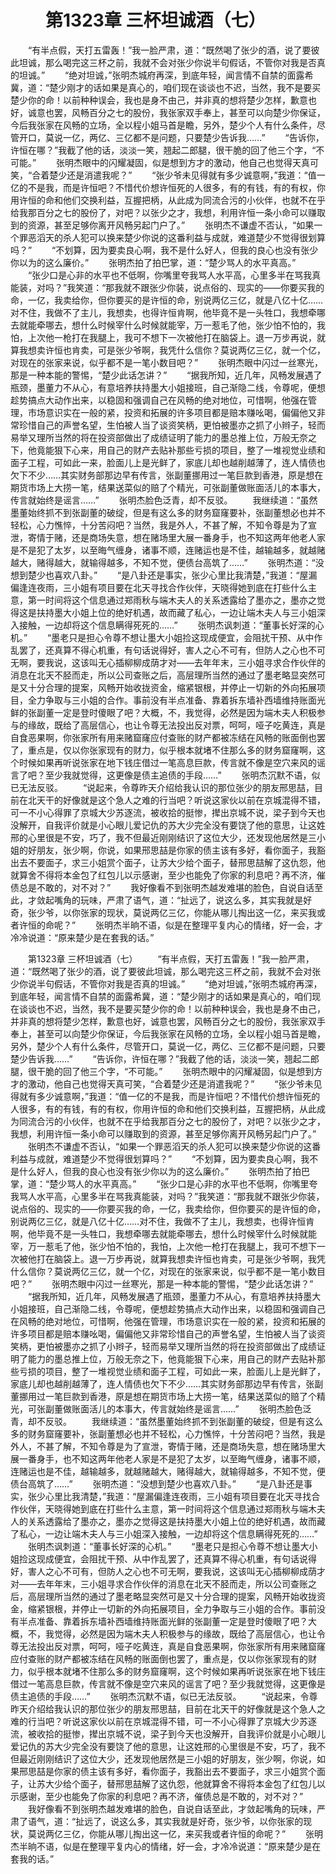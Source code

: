 # 　　第1323章 三杯坦诚酒（七）
　　“有半点假，天打五雷轰！”我一脸严肃，道：“既然喝了张少的酒，说了要彼此坦诚，那么喝完这三杯之前，我就不会对张少你说半句假话，不管你对我是否真的坦诚。”
　　“绝对坦诚，”张明杰城府再深，到底年轻，闻言情不自禁的面露希冀，道：“楚少刚才的话如果是真心的，咱们现在谈谈也不迟，当然，我不是要买楚少你的命！以前种种误会，我也是身不由己，并非真的想将楚少怎样，歉意也好，诚意也罢，风畅百分之七的股份，我张家双手奉上，甚至可以向楚少你保证，今后我张家在风畅的立场，全以程小姐马首是瞻，另外，楚少个人有什么条件，尽管开口，莫说一亿，两亿、三亿都不是问题，只要楚少告诉我……”
　　“告诉你，许恒在哪？”我截了他的话，淡淡一笑，翘起二郎腿，很干脆的回了他三个字，“不可能。”
　　张明杰眼中的闪耀凝固，似是想到方才的激动，他自己也觉得天真可笑，“合着楚少还是消遣我呢？”
　　“张少爷未见得就有多少诚意啊，”我道：“值一亿的不是我，而是许恒吧？不惜代价想许恒死的人很多，有的有钱，有的有权，你用许恒的命和他们交换利益，互握把柄，从此成为同流合污的小伙伴，也就不在乎给我那百分之七的股份了，对吧？以张少之才，我想，利用许恒一条小命可以赚取到的资源，甚至足够你离开风畅另起门户了。”
　　张明杰不谦虚不否认，“如果一个罪恶滔天的杀人犯可以换来楚少你说的这番利益与成就，难道楚少不觉得很划算吗？”
　　“不划算，因为要卖良心啊，我不是什么好人，但我的良心也没有张少你以为的这么廉价。”
　　张明杰拍了拍巴掌，道：“楚少骂人的水平真高。”
　　“张少口是心非的水平也不低啊，你嘴里夸我骂人水平高，心里多半在骂我真能装，对吗？”我笑道：“那我就不跟张少你装，说点俗的、现实的——你要买我的命，一亿，我卖给你，但你要买的是许恒的命，别说两亿三亿，就是八亿十亿……对不住，我做不了主儿，我想卖，也得许恒肯啊，他毕竟不是一头牲口，我想牵哪去就能牵哪去，想什么时候宰什么时候就能宰，万一惹毛了他，张少怕不怕的，我怕，上次他一枪打在我腿上，我可不想下一次被他打在脑袋上。退一万步再说，就算我想卖许恒也肯卖，可是张少爷啊，我凭什么信你？莫说两亿三亿，就一个亿，对现在的张家来说，似乎都不是一笔小数目吧？”
　　张明杰眼中闪过一丝寒光，那是一种本能的警惕，“楚少此话怎讲？”
　　“据我所知，近几年，风畅发展遇了瓶颈，墨董力不从心，有意培养扶持墨大小姐接班，自己渐隐二线，令尊呢，便想趁势搞点大动作出来，以稳固和强调自己在风畅的绝对地位，可惜啊，他强在管理，市场意识实在一般的紧，投资和拓展的许多项目都是赔本赚吆喝，偏偏他又非常珍惜自己的声誉名望，生怕被人当了谈资笑柄，更怕被墨亦之抓了小辫子，轻而易举又理所当然的将在投资部做出了成绩证明了能力的墨总推上位，万般无奈之下，他竟能狠下心来，用自己的财产去贴补那些亏损的项目，整了一堆视觉业绩和面子工程，可如此一来，脸面儿上是光鲜了，家底儿却也越削越薄了，连人情债也欠下不少……其实财务部那边早有传言，张副董挪用过一笔巨款到香港，原是想在期货市场上大捞一笔，结果送菜似的赔了个精光，可张副董做账面活儿的本事大，传言就始终是谣言……”
　　张明杰脸色泛青，却不反驳。
　　我继续道：“虽然墨董始终抓不到张副董的破绽，但是有这么多的财务窟窿要补，张副董想必也并不轻松，心力憔悴，十分苦闷吧？当然，我是外人，不甚了解，不知令尊是为了宣泄，寄情于赌，还是商场失意，想在赌场里大展一番身手，也不知这两年他老人家是不是犯了太岁，以至晦气缠身，诸事不顺，连赌运也是不佳，越输越多，就越赌越大，赌得越大，就输得越多，不知不觉，便债台高筑了……”
　　张明杰道：“没想到楚少也喜欢八卦。”
　　“是八卦还是事实，张少心里比我清楚，”我道：“屋漏偏逢连夜雨，三小姐有项目要在北天寻找合作伙伴，天晓得她到底在打些什么主意，第一时间将这个信息通过郑雨秋与端木夫人的关系透露给了墨亦之，墨亦之觉得这是扶持墨大小姐上位的绝好机遇，故而藏了私心，一边让端木夫人与三小姐深入接触，一边却将这个信息瞒得死死的……”
　　张明杰讽刺道：“董事长好深的心机。”
　　“墨老只是担心令尊不想让墨大小姐捡这现成便宜，会阻扰干预、从中作乱罢了，还真算不得心机重，有句话说得好，害人之心不可有，但防人之心也不可无啊，要我说，这该叫无心插柳柳成荫才对——去年年末，三小姐寻求合作伙伴的消息在北天不胫而走，所以公司查账之后，高层理所当然的通过了墨老略显突然可是又十分合理的提案，风畅开始收拢资金，缩紧银根，并停止一切新的外向拓展项目，全力争取与三小姐的合作。事前没有半点准备、靠着拆东墙补西墙维持账面光鲜的张副董一定是登时傻眼了吧？大概，不，我觉得，必然是因为端木夫人积极参与的缘故，既给了高层信心，也让令尊无法投出反对票，呵呵，哑子吃黄连，真是自食恶果啊，你张家所有用来赌窟窿应付查账的财产都被冻结在风畅的账面倒也罢了，重点是，仅以你张家现有的财力，似乎根本就堵不住那么多的财务窟窿啊，这个时候如果再听说张家在地下钱庄借过一笔高息巨款，传言就不像是空穴来风的谣言了吧？至少我就觉得，这更像是债主追债的手段……”
　　张明杰沉默不语，似已无法反驳。
　　“说起来，令尊昨天介绍给我认识的那位张少的朋友邢思喆，目前在北天干的好像就是这个急人之难的行当吧？听说这家伙以前在京城混得不错，可一不小心得罪了京城大少苏逐流，被收拾的挺惨，撵出京城不说，梁子到今天也没解开，自我评价就是小心眼儿爱记仇的苏大少完全没有要饶了他的意思，让这姓邢的心里很是不安，巧了，我不但最近刚刚结识了这位大少，还发现他居然是三小姐的好朋友，张少啊，你说，如果邢思喆是你家的债主该有多好，看你面子，我豁出去不要面子，求三小姐赏个面子，让苏大少给个面子，替邢思喆解了这仇怨，他就算舍不得将本金包了红包儿以示感谢，至少也能免了你家的利息吧？再不济，催债总是不敢的，对不对？”
　　我好像看不到张明杰越发难堪的脸色，自说自话至此，才敛起嘴角的玩味，严肃了语气，道：“扯远了，说这么多，其实我就是好奇，张少爷，以你张家的现状，莫说两亿三亿，你能从哪儿掏出这一亿，来买我或者许恒的命呢？”
　　张明杰半晌不语，似是在整理平复内心的情绪，好一会，才冷冷说道：“原来楚少是在套我的话。”

　　第1323章 三杯坦诚酒（七）
　　“有半点假，天打五雷轰！”我一脸严肃，道：“既然喝了张少的酒，说了要彼此坦诚，那么喝完这三杯之前，我就不会对张少你说半句假话，不管你对我是否真的坦诚。”
　　“绝对坦诚，”张明杰城府再深，到底年轻，闻言情不自禁的面露希冀，道：“楚少刚才的话如果是真心的，咱们现在谈谈也不迟，当然，我不是要买楚少你的命！以前种种误会，我也是身不由己，并非真的想将楚少怎样，歉意也好，诚意也罢，风畅百分之七的股份，我张家双手奉上，甚至可以向楚少你保证，今后我张家在风畅的立场，全以程小姐马首是瞻，另外，楚少个人有什么条件，尽管开口，莫说一亿，两亿、三亿都不是问题，只要楚少告诉我……”
　　“告诉你，许恒在哪？”我截了他的话，淡淡一笑，翘起二郎腿，很干脆的回了他三个字，“不可能。”
　　张明杰眼中的闪耀凝固，似是想到方才的激动，他自己也觉得天真可笑，“合着楚少还是消遣我呢？”
　　“张少爷未见得就有多少诚意啊，”我道：“值一亿的不是我，而是许恒吧？不惜代价想许恒死的人很多，有的有钱，有的有权，你用许恒的命和他们交换利益，互握把柄，从此成为同流合污的小伙伴，也就不在乎给我那百分之七的股份了，对吧？以张少之才，我想，利用许恒一条小命可以赚取到的资源，甚至足够你离开风畅另起门户了。”
　　张明杰不谦虚不否认，“如果一个罪恶滔天的杀人犯可以换来楚少你说的这番利益与成就，难道楚少不觉得很划算吗？”
　　“不划算，因为要卖良心啊，我不是什么好人，但我的良心也没有张少你以为的这么廉价。”
　　张明杰拍了拍巴掌，道：“楚少骂人的水平真高。”
　　“张少口是心非的水平也不低啊，你嘴里夸我骂人水平高，心里多半在骂我真能装，对吗？”我笑道：“那我就不跟张少你装，说点俗的、现实的——你要买我的命，一亿，我卖给你，但你要买的是许恒的命，别说两亿三亿，就是八亿十亿……对不住，我做不了主儿，我想卖，也得许恒肯啊，他毕竟不是一头牲口，我想牵哪去就能牵哪去，想什么时候宰什么时候就能宰，万一惹毛了他，张少怕不怕的，我怕，上次他一枪打在我腿上，我可不想下一次被他打在脑袋上。退一万步再说，就算我想卖许恒也肯卖，可是张少爷啊，我凭什么信你？莫说两亿三亿，就一个亿，对现在的张家来说，似乎都不是一笔小数目吧？”
　　张明杰眼中闪过一丝寒光，那是一种本能的警惕，“楚少此话怎讲？”
　　“据我所知，近几年，风畅发展遇了瓶颈，墨董力不从心，有意培养扶持墨大小姐接班，自己渐隐二线，令尊呢，便想趁势搞点大动作出来，以稳固和强调自己在风畅的绝对地位，可惜啊，他强在管理，市场意识实在一般的紧，投资和拓展的许多项目都是赔本赚吆喝，偏偏他又非常珍惜自己的声誉名望，生怕被人当了谈资笑柄，更怕被墨亦之抓了小辫子，轻而易举又理所当然的将在投资部做出了成绩证明了能力的墨总推上位，万般无奈之下，他竟能狠下心来，用自己的财产去贴补那些亏损的项目，整了一堆视觉业绩和面子工程，可如此一来，脸面儿上是光鲜了，家底儿却也越削越薄了，连人情债也欠下不少……其实财务部那边早有传言，张副董挪用过一笔巨款到香港，原是想在期货市场上大捞一笔，结果送菜似的赔了个精光，可张副董做账面活儿的本事大，传言就始终是谣言……”
　　张明杰脸色泛青，却不反驳。
　　我继续道：“虽然墨董始终抓不到张副董的破绽，但是有这么多的财务窟窿要补，张副董想必也并不轻松，心力憔悴，十分苦闷吧？当然，我是外人，不甚了解，不知令尊是为了宣泄，寄情于赌，还是商场失意，想在赌场里大展一番身手，也不知这两年他老人家是不是犯了太岁，以至晦气缠身，诸事不顺，连赌运也是不佳，越输越多，就越赌越大，赌得越大，就输得越多，不知不觉，便债台高筑了……”
　　张明杰道：“没想到楚少也喜欢八卦。”
　　“是八卦还是事实，张少心里比我清楚，”我道：“屋漏偏逢连夜雨，三小姐有项目要在北天寻找合作伙伴，天晓得她到底在打些什么主意，第一时间将这个信息通过郑雨秋与端木夫人的关系透露给了墨亦之，墨亦之觉得这是扶持墨大小姐上位的绝好机遇，故而藏了私心，一边让端木夫人与三小姐深入接触，一边却将这个信息瞒得死死的……”
　　张明杰讽刺道：“董事长好深的心机。”
　　“墨老只是担心令尊不想让墨大小姐捡这现成便宜，会阻扰干预、从中作乱罢了，还真算不得心机重，有句话说得好，害人之心不可有，但防人之心也不可无啊，要我说，这该叫无心插柳柳成荫才对——去年年末，三小姐寻求合作伙伴的消息在北天不胫而走，所以公司查账之后，高层理所当然的通过了墨老略显突然可是又十分合理的提案，风畅开始收拢资金，缩紧银根，并停止一切新的外向拓展项目，全力争取与三小姐的合作。事前没有半点准备、靠着拆东墙补西墙维持账面光鲜的张副董一定是登时傻眼了吧？大概，不，我觉得，必然是因为端木夫人积极参与的缘故，既给了高层信心，也让令尊无法投出反对票，呵呵，哑子吃黄连，真是自食恶果啊，你张家所有用来赌窟窿应付查账的财产都被冻结在风畅的账面倒也罢了，重点是，仅以你张家现有的财力，似乎根本就堵不住那么多的财务窟窿啊，这个时候如果再听说张家在地下钱庄借过一笔高息巨款，传言就不像是空穴来风的谣言了吧？至少我就觉得，这更像是债主追债的手段……”
　　张明杰沉默不语，似已无法反驳。
　　“说起来，令尊昨天介绍给我认识的那位张少的朋友邢思喆，目前在北天干的好像就是这个急人之难的行当吧？听说这家伙以前在京城混得不错，可一不小心得罪了京城大少苏逐流，被收拾的挺惨，撵出京城不说，梁子到今天也没解开，自我评价就是小心眼儿爱记仇的苏大少完全没有要饶了他的意思，让这姓邢的心里很是不安，巧了，我不但最近刚刚结识了这位大少，还发现他居然是三小姐的好朋友，张少啊，你说，如果邢思喆是你家的债主该有多好，看你面子，我豁出去不要面子，求三小姐赏个面子，让苏大少给个面子，替邢思喆解了这仇怨，他就算舍不得将本金包了红包儿以示感谢，至少也能免了你家的利息吧？再不济，催债总是不敢的，对不对？”
　　我好像看不到张明杰越发难堪的脸色，自说自话至此，才敛起嘴角的玩味，严肃了语气，道：“扯远了，说这么多，其实我就是好奇，张少爷，以你张家的现状，莫说两亿三亿，你能从哪儿掏出这一亿，来买我或者许恒的命呢？”
　　张明杰半晌不语，似是在整理平复内心的情绪，好一会，才冷冷说道：“原来楚少是在套我的话。”
